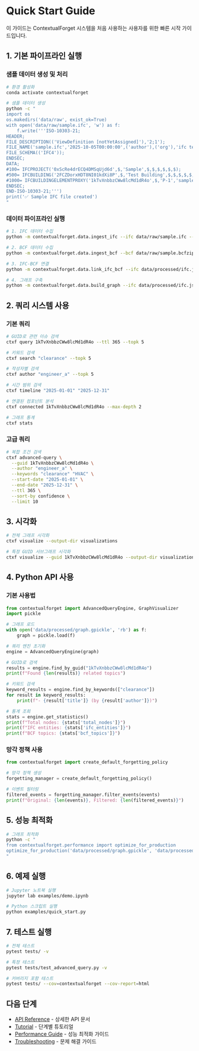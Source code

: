 # Quick Start Guide

이 가이드는 ContextualForget 시스템을 처음 사용하는 사용자를 위한 빠른 시작 가이드입니다.

## 1. 기본 파이프라인 실행

### 샘플 데이터 생성 및 처리

```bash
# 환경 활성화
conda activate contextualforget

# 샘플 데이터 생성
python -c "
import os
os.makedirs('data/raw', exist_ok=True)
with open('data/raw/sample.ifc', 'w') as f:
    f.write('''ISO-10303-21;
HEADER;
FILE_DESCRIPTION(('ViewDefinition [notYetAssigned]'),'2;1');
FILE_NAME('sample.ifc','2025-10-05T00:00:00',('author'),('org'),'ifc text','ifc text','ref');
FILE_SCHEMA(('IFC4'));
ENDSEC;
DATA;
#100= IFCPROJECT('0xScRe4drECQ4DMSqUjd6d',$,'Sample',$,$,$,$,$,$);
#500= IFCBUILDING('2FCZDorxHDT8NI01kdXi8P',$,'Test Building',$,$,$,$,$,.ELEMENT.,$,$,$);
#1000= IFCBUILDINGELEMENTPROXY('1kTvXnbbzCWw8lcMd1dR4o',$,'P-1','sample',$,$,$,$,$);
ENDSEC;
END-ISO-10303-21;''')
print('✅ Sample IFC file created')
"
```

### 데이터 파이프라인 실행

```bash
# 1. IFC 데이터 수집
python -m contextualforget.data.ingest_ifc --ifc data/raw/sample.ifc --out data/processed/ifc.jsonl

# 2. BCF 데이터 수집
python -m contextualforget.data.ingest_bcf --bcf data/raw/sample.bcfzip --out data/processed/bcf.jsonl

# 3. IFC-BCF 연결
python -m contextualforget.data.link_ifc_bcf --ifc data/processed/ifc.jsonl --bcf data/processed/bcf.jsonl --out data/processed/links.jsonl

# 4. 그래프 구축
python -m contextualforget.data.build_graph --ifc data/processed/ifc.jsonl --bcf data/processed/bcf.jsonl --links data/processed/links.jsonl --out data/processed/graph.gpickle
```

## 2. 쿼리 시스템 사용

### 기본 쿼리

```bash
# GUID로 관련 이슈 검색
ctxf query 1kTvXnbbzCWw8lcMd1dR4o --ttl 365 --topk 5

# 키워드 검색
ctxf search "clearance" --topk 5

# 작성자별 검색
ctxf author "engineer_a" --topk 5

# 시간 범위 검색
ctxf timeline "2025-01-01" "2025-12-31"

# 연결된 컴포넌트 분석
ctxf connected 1kTvXnbbzCWw8lcMd1dR4o --max-depth 2

# 그래프 통계
ctxf stats
```

### 고급 쿼리

```bash
# 복합 조건 검색
ctxf advanced-query \
  --guid 1kTvXnbbzCWw8lcMd1dR4o \
  --author "engineer_a" \
  --keywords "clearance" "HVAC" \
  --start-date "2025-01-01" \
  --end-date "2025-12-31" \
  --ttl 365 \
  --sort-by confidence \
  --limit 10
```

## 3. 시각화

```bash
# 전체 그래프 시각화
ctxf visualize --output-dir visualizations

# 특정 GUID 서브그래프 시각화
ctxf visualize --guid 1kTvXnbbzCWw8lcMd1dR4o --output-dir visualizations
```

## 4. Python API 사용

### 기본 사용법

```python
from contextualforget import AdvancedQueryEngine, GraphVisualizer
import pickle

# 그래프 로드
with open('data/processed/graph.gpickle', 'rb') as f:
    graph = pickle.load(f)

# 쿼리 엔진 초기화
engine = AdvancedQueryEngine(graph)

# GUID로 검색
results = engine.find_by_guid("1kTvXnbbzCWw8lcMd1dR4o")
print(f"Found {len(results)} related topics")

# 키워드 검색
keyword_results = engine.find_by_keywords(["clearance"])
for result in keyword_results:
    print(f"- {result['title']} (by {result['author']})")

# 통계 조회
stats = engine.get_statistics()
print(f"Total nodes: {stats['total_nodes']}")
print(f"IFC entities: {stats['ifc_entities']}")
print(f"BCF topics: {stats['bcf_topics']}")
```

### 망각 정책 사용

```python
from contextualforget import create_default_forgetting_policy

# 망각 정책 생성
forgetting_manager = create_default_forgetting_policy()

# 이벤트 필터링
filtered_events = forgetting_manager.filter_events(events)
print(f"Original: {len(events)}, Filtered: {len(filtered_events)}")
```

## 5. 성능 최적화

```bash
# 그래프 최적화
python -c "
from contextualforget.performance import optimize_for_production
optimize_for_production('data/processed/graph.gpickle', 'data/processed/graph_optimized.gpickle')
"
```

## 6. 예제 실행

```bash
# Jupyter 노트북 실행
jupyter lab examples/demo.ipynb

# Python 스크립트 실행
python examples/quick_start.py
```

## 7. 테스트 실행

```bash
# 전체 테스트
pytest tests/ -v

# 특정 테스트
pytest tests/test_advanced_query.py -v

# 커버리지 포함 테스트
pytest tests/ --cov=contextualforget --cov-report=html
```

## 다음 단계

- [API Reference](api_reference.md) - 상세한 API 문서
- [Tutorial](tutorial.md) - 단계별 튜토리얼
- [Performance Guide](performance.md) - 성능 최적화 가이드
- [Troubleshooting](troubleshooting.md) - 문제 해결 가이드
